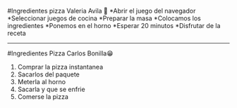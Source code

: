 #Ingredientes pizza Valeria Avila 🍕
*Abrir el juego del navegador
*Seleccionar juegos de cocina
*Preparar la masa
*Colocamos los ingredientes
*Ponemos en el horno
*Esperar 20 minutos
\*Disfrutar de la receta

---

#Ingredientes Pizza Carlos Bonilla😁

1. Comprar la pizza instantanea
2. Sacarlos del paquete
3. Meterla al horno
4. Sacarla y que se enfrie
5. Comerse la pizza
